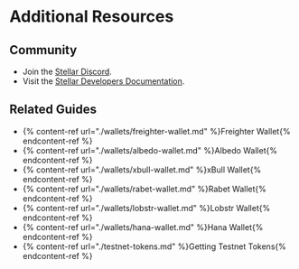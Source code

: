 # Additional Resources

## Community
- Join the [Stellar Discord](https://discord.gg/stellar).
- Visit the [Stellar Developers Documentation](https://developers.stellar.org/).

## Related Guides
- {% content-ref url="./wallets/freighter-wallet.md" %}Freighter Wallet{% endcontent-ref %}
- {% content-ref url="./wallets/albedo-wallet.md" %}Albedo Wallet{% endcontent-ref %}
- {% content-ref url="./wallets/xbull-wallet.md" %}xBull Wallet{% endcontent-ref %}
- {% content-ref url="./wallets/rabet-wallet.md" %}Rabet Wallet{% endcontent-ref %}
- {% content-ref url="./wallets/lobstr-wallet.md" %}Lobstr Wallet{% endcontent-ref %}
- {% content-ref url="./wallets/hana-wallet.md" %}Hana Wallet{% endcontent-ref %}
- {% content-ref url="./testnet-tokens.md" %}Getting Testnet Tokens{% endcontent-ref %}
